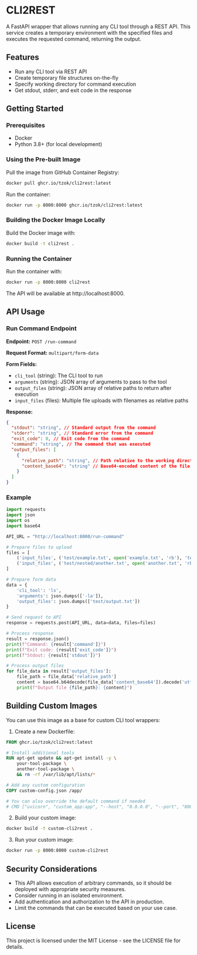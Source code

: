 # CLI2REST

A FastAPI wrapper that allows running any CLI tool through a REST API. This service creates a temporary environment with the specified files and executes the requested command, returning the output.

## Features

- Run any CLI tool via REST API
- Create temporary file structures on-the-fly
- Specify working directory for command execution
- Get stdout, stderr, and exit code in the response

## Getting Started

### Prerequisites

- Docker
- Python 3.8+ (for local development)

### Using the Pre-built Image

Pull the image from GitHub Container Registry:

```bash
docker pull ghcr.io/tzok/cli2rest:latest
```

Run the container:

```bash
docker run -p 8000:8000 ghcr.io/tzok/cli2rest:latest
```

### Building the Docker Image Locally

Build the Docker image with:

```bash
docker build -t cli2rest .
```

### Running the Container

Run the container with:

```bash
docker run -p 8000:8000 cli2rest
```

The API will be available at http://localhost:8000.

## API Usage

### Run Command Endpoint

**Endpoint:** `POST /run-command`

**Request Format:** `multipart/form-data`

**Form Fields:**

- `cli_tool` (string): The CLI tool to run
- `arguments` (string): JSON array of arguments to pass to the tool
- `output_files` (string): JSON array of relative paths to return after execution
- `input_files` (files): Multiple file uploads with filenames as relative paths

**Response:**

```json
{
  "stdout": "string", // Standard output from the command
  "stderr": "string", // Standard error from the command
  "exit_code": 0, // Exit code from the command
  "command": "string", // The command that was executed
  "output_files": [
    {
      "relative_path": "string", // Path relative to the working directory
      "content_base64": "string" // Base64-encoded content of the file
    }
  ]
}
```

### Example

```python
import requests
import json
import os
import base64

API_URL = "http://localhost:8000/run-command"

# Prepare files to upload
files = [
    ('input_files', ('test/example.txt', open('example.txt', 'rb'), 'text/plain')),
    ('input_files', ('test/nested/another.txt', open('another.txt', 'rb'), 'text/plain'))
]

# Prepare form data
data = {
    'cli_tool': 'ls',
    'arguments': json.dumps(['-la']),
    'output_files': json.dumps(['test/output.txt'])
}

# Send request to API
response = requests.post(API_URL, data=data, files=files)

# Process response
result = response.json()
print(f"Command: {result['command']}")
print(f"Exit code: {result['exit_code']}")
print(f"Stdout: {result['stdout']}")

# Process output files
for file_data in result['output_files']:
    file_path = file_data['relative_path']
    content = base64.b64decode(file_data['content_base64']).decode('utf-8')
    print(f"Output file {file_path}: {content}")
```

## Building Custom Images

You can use this image as a base for custom CLI tool wrappers:

1. Create a new Dockerfile:

```dockerfile
FROM ghcr.io/tzok/cli2rest:latest

# Install additional tools
RUN apt-get update && apt-get install -y \
    your-tool-package \
    another-tool-package \
    && rm -rf /var/lib/apt/lists/*

# Add any custom configuration
COPY custom-config.json /app/

# You can also override the default command if needed
# CMD ["uvicorn", "custom_app:app", "--host", "0.0.0.0", "--port", "8000"]
```

2. Build your custom image:

```bash
docker build -t custom-cli2rest .
```

3. Run your custom image:

```bash
docker run -p 8000:8000 custom-cli2rest
```

## Security Considerations

- This API allows execution of arbitrary commands, so it should be deployed with appropriate security measures.
- Consider running in an isolated environment.
- Add authentication and authorization to the API in production.
- Limit the commands that can be executed based on your use case.

## License

This project is licensed under the MIT License - see the LICENSE file for details.
